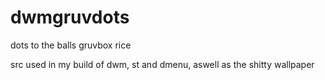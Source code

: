 # dwmgruvdots
dots to the balls gruvbox rice

src used in my build of dwm, st and dmenu, aswell as the shitty wallpaper
